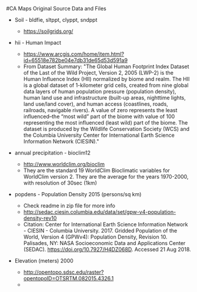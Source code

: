 #CA Maps Original Source Data and Files

- Soil - bldfie, sltppt, clyppt, sndppt
  - https://soilgrids.org/

- hii - Human Impact
  - https://www.arcgis.com/home/item.html?id=65518e782be04e7db31de65d53d591a9
  - From Dataset Summary: "The Global Human Footprint Index Dataset of the Last of the Wild Project, Version 2, 2005 (LWP-2) is the Human Influence Index (HII) normalized by biome and realm. The HII is a global dataset of 1-kilometer grid cells, created from nine global data layers of human population pressure (population density), human land use and infrastructure (built-up areas, nighttime lights, land use/land cover), and human access (coastlines, roads, railroads, navigable rivers). A value of zero represents the least influenced–the “most wild” part of the biome with value of 100 representing the most influenced (least wild) part of the biome. The dataset is produced by the Wildlife Conservation Society (WCS) and the Columbia University Center for International Earth Science Information Network (CIESIN)."

- annual precipitation - bioclim12
  - http://www.worldclim.org/bioclim
  - They are the standard 19 WorldClim Bioclimatic variables for WorldClim version 2. They are the average for the years 1970-2000, with resolution of 30sec (1km)

- popdens - Population Density 2015 (persons/sq km)
  - Check readme in zip file for more info
  - http://sedac.ciesin.columbia.edu/data/set/gpw-v4-population-density-rev10
  - Citation: Center for International Earth Science Information Network - CIESIN - Columbia University. 2017. Gridded Population of the World, Version 4 (GPWv4): Population Density, Revision 10. Palisades, NY: NASA Socioeconomic Data and Applications Center (SEDAC). https://doi.org/10.7927/H4DZ068D. Accessed 21 Aug 2018.
  
- Elevation (meters) 2000
  - http://opentopo.sdsc.edu/raster?opentopoID=OTSRTM.082015.4326.1
  - 
